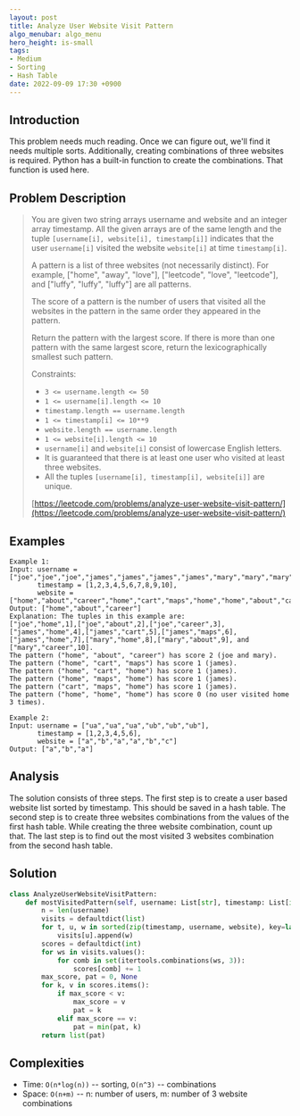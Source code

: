 ```yaml
---
layout: post
title: Analyze User Website Visit Pattern
algo_menubar: algo_menu
hero_height: is-small
tags:
- Medium
- Sorting
- Hash Table
date: 2022-09-09 17:30 +0900
---
```

## Introduction
This problem needs much reading.
Once we can figure out, we'll find it needs multiple sorts.
Additionally, creating combinations of three websites is required.
Python has a built-in function to create the combinations.
That function is used here.

## Problem Description
> You are given two string arrays username and website and an integer array timestamp.
> All the given arrays are of the same length and the tuple
> `[username[i], website[i], timestamp[i]]` indicates that
> the user `username[i]` visited the website `website[i]` at time `timestamp[i]`.
>
> A pattern is a list of three websites (not necessarily distinct).
> For example, ["home", "away", "love"], ["leetcode", "love", "leetcode"],
> and ["luffy", "luffy", "luffy"] are all patterns.
>
> The score of a pattern is the number of users that visited all the websites
> in the pattern in the same order they appeared in the pattern.
>
> Return the pattern with the largest score.
> If there is more than one pattern with the same largest score,
> return the lexicographically smallest such pattern.
>
> Constraints:
> - `3 <= username.length <= 50`
> - `1 <= username[i].length <= 10`
> - `timestamp.length == username.length`
> - `1 <= timestamp[i] <= 10**9`
> - `website.length == username.length`
> - `1 <= website[i].length <= 10`
> - `username[i]` and `website[i]` consist of lowercase English letters.
> - It is guaranteed that there is at least one user who visited at least three websites.
> - All the tuples `[username[i], timestamp[i], website[i]]` are unique.
>
> [https://leetcode.com/problems/analyze-user-website-visit-pattern/](https://leetcode.com/problems/analyze-user-website-visit-pattern/)

## Examples
```
Example 1:
Input: username = ["joe","joe","joe","james","james","james","james","mary","mary","mary"],
       timestamp = [1,2,3,4,5,6,7,8,9,10],
       website = ["home","about","career","home","cart","maps","home","home","about","career"]
Output: ["home","about","career"]
Explanation: The tuples in this example are:
["joe","home",1],["joe","about",2],["joe","career",3],["james","home",4],["james","cart",5],["james","maps",6],["james","home",7],["mary","home",8],["mary","about",9], and ["mary","career",10].
The pattern ("home", "about", "career") has score 2 (joe and mary).
The pattern ("home", "cart", "maps") has score 1 (james).
The pattern ("home", "cart", "home") has score 1 (james).
The pattern ("home", "maps", "home") has score 1 (james).
The pattern ("cart", "maps", "home") has score 1 (james).
The pattern ("home", "home", "home") has score 0 (no user visited home 3 times).
```

```
Example 2:
Input: username = ["ua","ua","ua","ub","ub","ub"],
       timestamp = [1,2,3,4,5,6],
       website = ["a","b","a","a","b","c"]
Output: ["a","b","a"]
```

## Analysis
The solution consists of three steps.
The first step is to create a user based website list sorted by timestamp.
This should be saved in a hash table.
The second step is to create three websites combinations from the values of the first  hash table.
While creating the three website combination, count up that.
The last step is to find out the most visited 3 websites combination from the second hash table.

## Solution
```python
class AnalyzeUserWebsiteVisitPattern:
    def mostVisitedPattern(self, username: List[str], timestamp: List[int], website: List[str]) -> List[str]:
        n = len(username)
        visits = defaultdict(list)
        for t, u, w in sorted(zip(timestamp, username, website), key=lambda x: x[0]):
            visits[u].append(w)
        scores = defaultdict(int)
        for ws in visits.values():
            for comb in set(itertools.combinations(ws, 3)):
                scores[comb] += 1
        max_score, pat = 0, None
        for k, v in scores.items():
            if max_score < v:
                max_score = v
                pat = k
            elif max_score == v:
                pat = min(pat, k)
        return list(pat)
```

## Complexities
- Time: `O(n*log(n))` -- sorting, `O(n^3)` -- combinations
- Space: `O(n+m)` -- n: number of users, m: number of 3 website combinations
